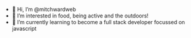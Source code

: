 - 👋 Hi, I’m @mitchwardweb
- 👀 I’m interested in food, being active and the outdoors!
- 🌱 I’m currently learning to become a full stack developer focussed on javascript
